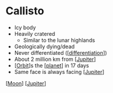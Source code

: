 # Callisto

- Icy body
- Heavily cratered
  - Similar to the lunar highlands
- Geologically dying/dead
- Never differentiated ([[differentiation]])
- About 2 million km from [[Jupiter]]
- [[Orbit]]s the [[planet]] in 17 days
- Same face is always facing [[Jupiter]]

[[Moon]] [[Jupiter]]

[//begin]: # "Autogenerated link references for markdown compatibility"
[differentiation]: differentiation "Differentiation"
[Jupiter]: jupiter "Jupiter ♃"
[Orbit]: orbit "Orbit"
[planet]: planet "Planet"
[Moon]: moon "Moon"
[//end]: # "Autogenerated link references"